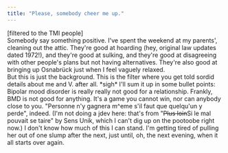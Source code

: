 ```yaml
---
title: "Please, somebody cheer me up."
---
```


<p>[filtered to the TMI people]
<br/>
Somebody say something positive. I've spent the weekend at my parents', cleaning out the attic. They're good at hoarding (hey, original law updates dated 1972!), and they're good at sulking, and they're good at disagreeing with other people's plans but not having alternatives. They're also good at bringing up Osnabrück just when I feel vaguely relaxed.
<br/>
But this is just the background. This is the filter where you get told sordid details about me and V. after all. *sigh* I'll sum it up in some bullet points:
Bipolar mood disorder is really really not good for a relationship. Frankly, BMD is not good for anything. It's a game you cannot win, nor can anybody close to you. "Personne n'y gagnera m^eme s'il faut que quelqu'un y perde", indeed. (I'm not doing a jdev here: that's from "<s>Plus loin</s>Si le mal pouvait se taire" by Sens Unik, which I can't dig up on the pootoobe right now.) I don't know how much of this I can stand. I'm getting tired of pulling her out of one slump after the next, just until, oh, the next evening, when it all starts over again.</p>
